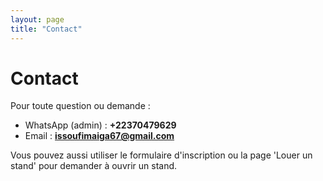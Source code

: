 ```yaml
---
layout: page
title: "Contact"
---
```


# Contact

Pour toute question ou demande :
- WhatsApp (admin) : **+22370479629**
- Email : **issoufimaiga67@gmail.com**

Vous pouvez aussi utiliser le formulaire d'inscription ou la page 'Louer un stand' pour demander à ouvrir un stand.